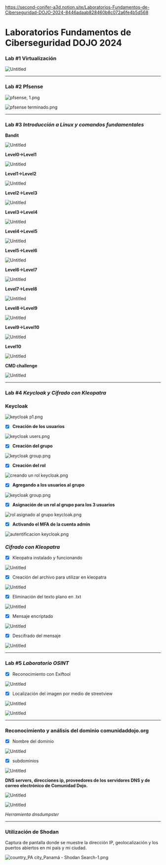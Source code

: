 https://second-conifer-a3d.notion.site/Laboratorios-Fundamentos-de-Ciberseguridad-DOJO-2024-8446adaab828460b8c072a6fe4b5d568
# Laboratorios Fundamentos de Ciberseguridad DOJO 2024


### **Lab #1** Virtualización

![Untitled](Laboratorios%20Fundamentos%20de%20Ciberseguridad%20DOJO%2020%208446adaab828460b8c072a6fe4b5d568/Untitled.png)

---

### Lab #2 Pfsense

![pfsense, 1.png](Laboratorios%20Fundamentos%20de%20Ciberseguridad%20DOJO%2020%208446adaab828460b8c072a6fe4b5d568/pfsense_1.png)

![pfsense terminado.png](Laboratorios%20Fundamentos%20de%20Ciberseguridad%20DOJO%2020%208446adaab828460b8c072a6fe4b5d568/pfsense_terminado.png)

---

### Lab #3 *Introducción a Linux y comandos fundamentales*

**Bandit**

![Untitled](Laboratorios%20Fundamentos%20de%20Ciberseguridad%20DOJO%2020%208446adaab828460b8c072a6fe4b5d568/Untitled%201.png)

**Level0→Level1**

![Untitled](Laboratorios%20Fundamentos%20de%20Ciberseguridad%20DOJO%2020%208446adaab828460b8c072a6fe4b5d568/67d6231b-4384-4bec-8580-ff58fed50fca.png)

**Level1→Level2**

![Untitled](Laboratorios%20Fundamentos%20de%20Ciberseguridad%20DOJO%2020%208446adaab828460b8c072a6fe4b5d568/Untitled%202.png)

**Level2→Level3**

![Untitled](Laboratorios%20Fundamentos%20de%20Ciberseguridad%20DOJO%2020%208446adaab828460b8c072a6fe4b5d568/Untitled%203.png)

**Level3→Level4**

![Untitled](Laboratorios%20Fundamentos%20de%20Ciberseguridad%20DOJO%2020%208446adaab828460b8c072a6fe4b5d568/Untitled%204.png)

**Level4→Level5**

![Untitled](Laboratorios%20Fundamentos%20de%20Ciberseguridad%20DOJO%2020%208446adaab828460b8c072a6fe4b5d568/Untitled%205.png)

**Level5→Level6**

![Untitled](Laboratorios%20Fundamentos%20de%20Ciberseguridad%20DOJO%2020%208446adaab828460b8c072a6fe4b5d568/Untitled%206.png)

**Level6→Level7**

![Untitled](Laboratorios%20Fundamentos%20de%20Ciberseguridad%20DOJO%2020%208446adaab828460b8c072a6fe4b5d568/Untitled%207.png)

**Level7→Level8**

![Untitled](Laboratorios%20Fundamentos%20de%20Ciberseguridad%20DOJO%2020%208446adaab828460b8c072a6fe4b5d568/Untitled%208.png)

**Level8→Level9**

![Untitled](Laboratorios%20Fundamentos%20de%20Ciberseguridad%20DOJO%2020%208446adaab828460b8c072a6fe4b5d568/Untitled%209.png)

**Level9→Level10**

![Untitled](Laboratorios%20Fundamentos%20de%20Ciberseguridad%20DOJO%2020%208446adaab828460b8c072a6fe4b5d568/Untitled%2010.png)

**Level10**

![Untitled](Laboratorios%20Fundamentos%20de%20Ciberseguridad%20DOJO%2020%208446adaab828460b8c072a6fe4b5d568/Untitled%2011.png)

**CMD challenge**

![Untitled](Laboratorios%20Fundamentos%20de%20Ciberseguridad%20DOJO%2020%208446adaab828460b8c072a6fe4b5d568/Untitled%2012.png)

---

### Lab #4  *Keycloak y Cifrado con Kleopatra*

### **Keycloak**

![keycloak p1.png](Laboratorios%20Fundamentos%20de%20Ciberseguridad%20DOJO%2020%208446adaab828460b8c072a6fe4b5d568/keycloak_p1.png)

- [x]  **Creación de los usuarios**

![keycloak users.png](Laboratorios%20Fundamentos%20de%20Ciberseguridad%20DOJO%2020%208446adaab828460b8c072a6fe4b5d568/keycloak_users.png)

- [x]  **Creación del grupo**

![keycloak group.png](Laboratorios%20Fundamentos%20de%20Ciberseguridad%20DOJO%2020%208446adaab828460b8c072a6fe4b5d568/keycloak_group.png)

- [x]  **Creación del rol**

![creando un rol keycloak.png](Laboratorios%20Fundamentos%20de%20Ciberseguridad%20DOJO%2020%208446adaab828460b8c072a6fe4b5d568/creando_un_rol_keycloak.png)

- [x]  **Agregando a los usuarios al grupo**

![keycloak group.png](Laboratorios%20Fundamentos%20de%20Ciberseguridad%20DOJO%2020%208446adaab828460b8c072a6fe4b5d568/keycloak_group%201.png)

- [x]  **Asignación de un rol al grupo para los 3 usuarios**

![rol asignado al grupo keycloak.png](Laboratorios%20Fundamentos%20de%20Ciberseguridad%20DOJO%2020%208446adaab828460b8c072a6fe4b5d568/rol_asignado_al_grupo_keycloak.png)

- [x]  **Activando el MFA de la cuenta admin**

![autentificacion keycloak.png](Laboratorios%20Fundamentos%20de%20Ciberseguridad%20DOJO%2020%208446adaab828460b8c072a6fe4b5d568/autentificacion_keycloak.png)

### *Cifrado con Kleopatra*

- [x]  Kleopatra instalado y funcionando

![Untitled](Laboratorios%20Fundamentos%20de%20Ciberseguridad%20DOJO%2020%208446adaab828460b8c072a6fe4b5d568/Untitled%2013.png)

- [x]  Creación del archivo para utilizar en kleopatra

![Untitled](Laboratorios%20Fundamentos%20de%20Ciberseguridad%20DOJO%2020%208446adaab828460b8c072a6fe4b5d568/Untitled%2014.png)

- [x]  Eliminación del texto plano en .txt

![Untitled](Laboratorios%20Fundamentos%20de%20Ciberseguridad%20DOJO%2020%208446adaab828460b8c072a6fe4b5d568/Untitled%2015.png)

- [x]  Mensaje encriptado

![Untitled](Laboratorios%20Fundamentos%20de%20Ciberseguridad%20DOJO%2020%208446adaab828460b8c072a6fe4b5d568/Untitled%2016.png)

- [x]  Descifrado del mensaje

![Untitled](Laboratorios%20Fundamentos%20de%20Ciberseguridad%20DOJO%2020%208446adaab828460b8c072a6fe4b5d568/Untitled%2017.png)

---

### Lab #5  *Laboratorio OSINT*

- [x]  Reconocimiento con Exiftool

![Untitled](Laboratorios%20Fundamentos%20de%20Ciberseguridad%20DOJO%2020%208446adaab828460b8c072a6fe4b5d568/Untitled%2018.png)

- [x]  Localización del imagen por medio de streetview

![Untitled](Laboratorios%20Fundamentos%20de%20Ciberseguridad%20DOJO%2020%208446adaab828460b8c072a6fe4b5d568/Untitled%2019.png)

![Untitled](Laboratorios%20Fundamentos%20de%20Ciberseguridad%20DOJO%2020%208446adaab828460b8c072a6fe4b5d568/Untitled%2020.png)

---

### Reconocimiento y análisis del dominio comunidaddojo.org

- [x]  Nombre del dominio

![Untitled](Laboratorios%20Fundamentos%20de%20Ciberseguridad%20DOJO%2020%208446adaab828460b8c072a6fe4b5d568/Untitled%2021.png)

- [x]  subdominios

![Untitled](Laboratorios%20Fundamentos%20de%20Ciberseguridad%20DOJO%2020%208446adaab828460b8c072a6fe4b5d568/Untitled%2022.png)

**DNS servers, direcciones ip, proveedores de los servidores DNS y de correo electrónico de
Comunidad Dojo.**

![Untitled](Laboratorios%20Fundamentos%20de%20Ciberseguridad%20DOJO%2020%208446adaab828460b8c072a6fe4b5d568/Untitled%2023.png)

![Untitled](Laboratorios%20Fundamentos%20de%20Ciberseguridad%20DOJO%2020%208446adaab828460b8c072a6fe4b5d568/Untitled%2024.png)

*Herramienta dnsdumpster*

---

### Utilización de Shodan

Captura de pantalla donde se muestre la dirección IP, geolocalización y los puertos abiertos en mi país y mi ciudad.

![country_PA city_Panamá - Shodan Search-1.png](Laboratorios%20Fundamentos%20de%20Ciberseguridad%20DOJO%2020%208446adaab828460b8c072a6fe4b5d568/country_PA_city_Panam_-_Shodan_Search-1.png)
